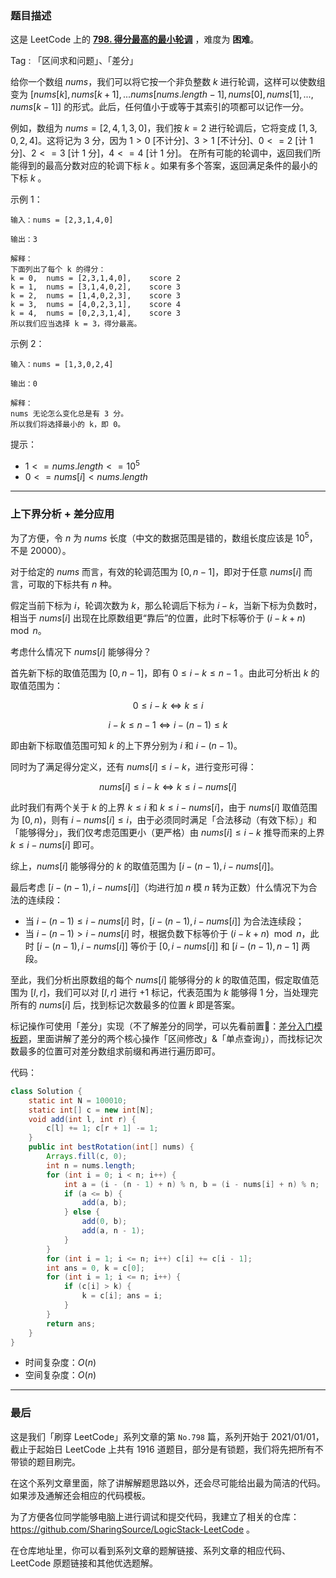 ### 题目描述

这是 LeetCode 上的 **[798. 得分最高的最小轮调](https://leetcode-cn.com/problems/smallest-rotation-with-highest-score/solution/gong-shui-san-xie-shang-xia-jie-fen-xi-c-p6kh/)** ，难度为 **困难**。

Tag : 「区间求和问题」、「差分」



给你一个数组 $nums$，我们可以将它按一个非负整数 $k$ 进行轮调，这样可以使数组变为 $[nums[k], nums[k + 1], ... nums[nums.length - 1], nums[0], nums[1], ..., nums[k-1]]$ 的形式。此后，任何值小于或等于其索引的项都可以记作一分。

例如，数组为 $nums = [2,4,1,3,0]$，我们按 $k = 2$ 进行轮调后，它将变成 $[1,3,0,2,4]$。这将记为 $3$ 分，因为 $1 > 0$  [不计分]、$3 > 1$ [不计分]、$0 <= 2$ [计 $1$ 分]、$2 <= 3$ [计 $1$ 分]，$4 <= 4$ [计 $1$ 分]。
在所有可能的轮调中，返回我们所能得到的最高分数对应的轮调下标 $k$ 。如果有多个答案，返回满足条件的最小的下标 $k$ 。

示例 1：
```
输入：nums = [2,3,1,4,0]

输出：3

解释：
下面列出了每个 k 的得分：
k = 0,  nums = [2,3,1,4,0],    score 2
k = 1,  nums = [3,1,4,0,2],    score 3
k = 2,  nums = [1,4,0,2,3],    score 3
k = 3,  nums = [4,0,2,3,1],    score 4
k = 4,  nums = [0,2,3,1,4],    score 3
所以我们应当选择 k = 3，得分最高。
```
示例 2：
```
输入：nums = [1,3,0,2,4]

输出：0

解释：
nums 无论怎么变化总是有 3 分。
所以我们将选择最小的 k，即 0。
```

提示：
* $1 <= nums.length <= 10^5$
* $0 <= nums[i] < nums.length$

---

### 上下界分析 + 差分应用

为了方便，令 $n$ 为 $nums$ 长度（中文的数据范围是错的，数组长度应该是 $10^5$，不是 $20000$）。

对于给定的 $nums$ 而言，有效的轮调范围为 $[0, n - 1]$，即对于任意 $nums[i]$ 而言，可取的下标共有 $n$ 种。

假定当前下标为 $i$，轮调次数为 $k$，那么轮调后下标为 $i - k$，当新下标为负数时，相当于 $nums[i]$ 出现在比原数组更“靠后”的位置，此时下标等价于 $(i - k + n) \mod n$。

考虑什么情况下 $nums[i]$ 能够得分？

首先新下标的取值范围为 $[0, n - 1]$，即有 $0 \leqslant i - k \leqslant n - 1$ 。由此可分析出 $k$ 的取值范围为：

$$
0 \leqslant i - k \Leftrightarrow k \leqslant i
$$

$$
i - k \leqslant n - 1 \Leftrightarrow i - (n - 1) \leqslant k
$$

即由新下标取值范围可知 $k$ 的上下界分别为 $i$ 和 $i - (n - 1)$。

同时为了满足得分定义，还有 $nums[i] \leqslant i - k$，进行变形可得：

$$
nums[i] \leqslant i - k \Leftrightarrow k \leqslant i - nums[i]
$$

此时我们有两个关于 $k$ 的上界 $k \leqslant i$ 和 $k \leqslant i - nums[i]$，由于 $nums[i]$ 取值范围为 $[0, n)$，则有 $i - nums[i] \leqslant i$，由于必须同时满足「合法移动（有效下标）」和「能够得分」，我们仅考虑范围更小（更严格）由 $nums[i] \leqslant i - k$ 推导而来的上界 $k \leqslant i - nums[i]$ 即可。

综上，$nums[i]$ 能够得分的 $k$ 的取值范围为 $[i - (n - 1), i - nums[i]]$。

最后考虑 $[i - (n - 1), i - nums[i]]$（均进行加 $n$ 模 $n$ 转为正数）什么情况下为合法的连续段：

* 当 $i - (n - 1) \leqslant i - nums[i]$ 时，$[i - (n - 1), i - nums[i]]$ 为合法连续段；
* 当 $i - (n - 1) > i - nums[i]$ 时，根据负数下标等价于 $(i - k + n) \mod n$，此时 $[i - (n - 1), i - nums[i]]$ 等价于 $[0, i - nums[i]]$ 和 $[i - (n - 1), n - 1]$ 两段。

至此，我们分析出原数组的每个 $nums[i]$ 能够得分的 $k$ 的取值范围，假定取值范围为 $[l, r]$，我们可以对 $[l, r]$ 进行 $+1$ 标记，代表范围为 $k$ 能够得 $1$ 分，当处理完所有的 $nums[i]$ 后，找到标记次数最多的位置 $k$ 即是答案。

标记操作可使用「差分」实现（不了解差分的同学，可以先看前置🧀：[差分入门模板题](https%3A//mp.weixin.qq.com/s?__biz%3DMzU4NDE3MTEyMA%3D%3D%26mid%3D2247490329%26idx%3D1%26sn%3D6d448a53cd722bbd990fda82bd262857%26chksm%3Dfd9cb006caeb3910758522054564348b7eb4bde333889300bd5d249950be12a5b990b5d2c059%26token%3D168273153%26lang%3Dzh_CN%23rd)，里面讲解了差分的两个核心操作「区间修改」&「单点查询」），而找标记次数最多的位置可对差分数组求前缀和再进行遍历即可。

代码：
```Java
class Solution {
    static int N = 100010;
    static int[] c = new int[N];
    void add(int l, int r) {
        c[l] += 1; c[r + 1] -= 1;
    }
    public int bestRotation(int[] nums) {
        Arrays.fill(c, 0);
        int n = nums.length;
        for (int i = 0; i < n; i++) {
            int a = (i - (n - 1) + n) % n, b = (i - nums[i] + n) % n;
            if (a <= b) {
                add(a, b);
            } else {
                add(0, b);
                add(a, n - 1);
            }
        }
        for (int i = 1; i <= n; i++) c[i] += c[i - 1];
        int ans = 0, k = c[0];
        for (int i = 1; i <= n; i++) {
            if (c[i] > k) {
                k = c[i]; ans = i;
            }
        }
        return ans;
    }
}
```
* 时间复杂度：$O(n)$
* 空间复杂度：$O(n)$

---

### 最后

这是我们「刷穿 LeetCode」系列文章的第 `No.798` 篇，系列开始于 2021/01/01，截止于起始日 LeetCode 上共有 1916 道题目，部分是有锁题，我们将先把所有不带锁的题目刷完。

在这个系列文章里面，除了讲解解题思路以外，还会尽可能给出最为简洁的代码。如果涉及通解还会相应的代码模板。

为了方便各位同学能够电脑上进行调试和提交代码，我建立了相关的仓库：https://github.com/SharingSource/LogicStack-LeetCode 。

在仓库地址里，你可以看到系列文章的题解链接、系列文章的相应代码、LeetCode 原题链接和其他优选题解。

